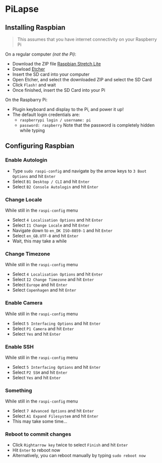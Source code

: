 # PiLapse

## Installing Raspbian

> This assumes that you have internet connectivity on your Raspberry Pi

On a regular computer _(not the Pi)_:
 + Download the ZIP file [Raspbian Stretch Lite](https://www.raspberrypi.org/downloads/raspbian/)
 + Dowload [Etcher](https://etcher.io/)
 + Insert the SD card into your computer
 + Open Etcher, and select the downloaded ZIP and select the SD Card
 + Click `Flash!` and wait
 + Once finished, insert the SD Card into your Pi
 
On the Raspbarry Pi:
 + Plugin keyboard and display to the Pi, and power it up!
 + The default login credentials are: 
     + `raspberrypi login / username: pi`
     + `password: raspberry` Note that the password is completely hidden while typing
 
 
## Configuring Raspbian
### Enable Autologin
 + Type `sudo raspi-config` and navigate by the arrow keys to `3 Boot Options` and hit `Enter`
 + Select `B1 Desktop / CLI` and hit `Enter`
 + Select `B2 Console Autologin` and hit `Enter`
 
### Change Locale
While still in the `raspi-config` menu
 + Select `4 Localisation Options` and hit `Enter`
 + Select `I1 Change Locale` and hit `Enter`
 + Navigate down to `en_DK ISO-8859-1` and hit `Enter`
 + Select `en_GB.UTF-8` and hit `Enter`
 + Wait, this may take a while
 
### Change Timezone
While still in the `raspi-config` menu
 + Select `4 Localisation Options` and hit `Enter`
 + Select `I2 Change Timezone` and hit `Enter`
 + Select `Europe` and hit `Enter`
 + Select `Copenhagen` and hit `Enter`
 
### Enable Camera
While still in the `raspi-config` menu
 + Select `5 Interfacing Options` and hit `Enter`
 + Select `P1 Camera` and hit `Enter`
 + Select `Yes` and hit `Enter`
 
### Enable SSH
While still in the `raspi-config` menu
 + Select `5 Interfacing Options` and hit `Enter`
 + Select `P2 SSH` and hit `Enter`
 + Select `Yes` and hit `Enter`
 
### Something
While still in the `raspi-config` menu
 + Select `7 Advanced Options` and hit `Enter`
 + Select `A1 Expand Filesystem` and hit `Enter`
 + This may take some time...
 
### Reboot to commit changes
 + Click `Rightarrow key` twice to select `Finish` and hit `Enter`
 + Hit `Enter` to reboot now
 + Alternatively, you can reboot manually by typing `sudo reboot now`

 
